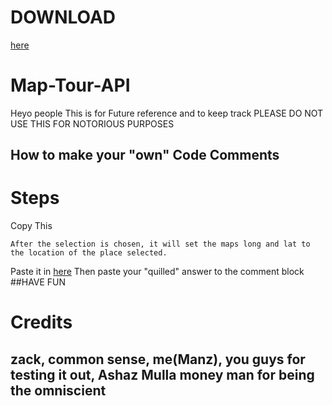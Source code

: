 # DOWNLOAD 
[here](
https://raw.githubusercontent.com/SuperManzDev/Map-Tour-API/main/MapTour.aia)
# Map-Tour-API
 
Heyo people This is for Future reference and to keep track PLEASE DO NOT USE THIS FOR NOTORIOUS PURPOSES

##  How to make your "own" Code Comments 
# Steps 
Copy This 
```           
After the selection is chosen, it will set the maps long and lat to the location of the place selected.
```
Paste it in 
[here](https://quillbot.com/)
Then paste your "quilled" answer to the comment block
##HAVE FUN
# Credits 
## zack, common sense, me(Manz), you guys for testing it out, Ashaz Mulla money man for being the omniscient
